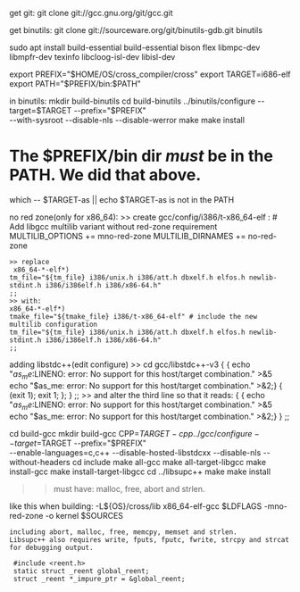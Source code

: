 get git:
git clone git://gcc.gnu.org/git/gcc.git 

get binutils:
git clone git://sourceware.org/git/binutils-gdb.git binutils

sudo apt install build-essential build-essential bison flex libmpc-dev \
		libmpfr-dev texinfo libcloog-isl-dev libisl-dev 

export PREFIX="$HOME/OS/cross_compiler/cross"
export TARGET=i686-elf
export PATH="$PREFIX/bin:$PATH"

in binutils: 
	mkdir build-binutils
	cd build-binutils
	../binutils/configure --target=$TARGET --prefix="$PREFIX" \
			--with-sysroot --disable-nls --disable-werror
	make
	make install

# The $PREFIX/bin dir _must_ be in the PATH. We did that above.
which -- $TARGET-as || echo $TARGET-as is not in the PATH

no red zone(only for x86_64):
	>> create gcc/config/i386/t-x86_64-elf :
	# Add libgcc multilib variant without red-zone requirement
	MULTILIB_OPTIONS += mno-red-zone
	MULTILIB_DIRNAMES += no-red-zone

	>> replace
	 x86_64-*-elf*)
 	tm_file="${tm_file} i386/unix.h i386/att.h dbxelf.h elfos.h newlib-stdint.h i386/i386elf.h i386/x86-64.h"
 	;;
 	>> with:
	x86_64-*-elf*)
	tmake_file="${tmake_file} i386/t-x86_64-elf" # include the new multilib configuration
 	tm_file="${tm_file} i386/unix.h i386/att.h dbxelf.h elfos.h newlib-stdint.h i386/i386elf.h i386/x86-64.h"
 	;;

adding libstdc++(edit configure)
	>> cd gcc/libstdc++-v3
	{ { echo "$as_me:$LINENO: error: No support for this host/target combination." >&5
	echo "$as_me: error: No support for this host/target combination." >&2;}
	{ (exit 1); exit 1; }; }
   	;;
	>> and alter the third line so that it reads:
	{ { echo "$as_me:$LINENO: error: No support for this host/target combination." >&5
	echo "$as_me: error: No support for this host/target combination." >&2;}
	}
	;;

cd build-gcc
mkdir build-gcc
CPP=$TARGET-cpp ../gcc/configure --target=$TARGET --prefix="$PREFIX" \
	--enable-languages=c,c++ --disable-hosted-libstdcxx --disable-nls --without-headers
cd include
make all-gcc
make all-target-libgcc
make install-gcc
make install-target-libgcc
cd ../libsupc++
make
make install

   >> must have: malloc, free, abort and strlen.


like this when building:
	-L${OS}/cross/lib
	x86_64-elf-gcc $LDFLAGS -mno-red-zone -o kernel $SOURCES

	including abort, malloc, free, memcpy, memset and strlen.
	Libsupc++ also requires write, fputs, fputc, fwrite, strcpy and strcat for debugging output. 

	 #include <reent.h>
	 static struct _reent global_reent;
	 struct _reent *_impure_ptr = &global_reent;

